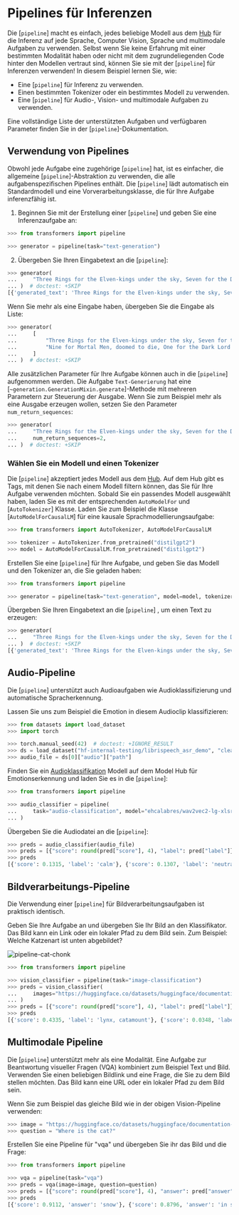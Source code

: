 <!--Copyright 2022 The HuggingFace Team. All rights reserved.

Licensed under the Apache License, Version 2.0 (the "License"); you may not use this file except in compliance with
the License. You may obtain a copy of the License at

http://www.apache.org/licenses/LICENSE-2.0

Unless required by applicable law or agreed to in writing, software distributed under the License is distributed on
an "AS IS" BASIS, WITHOUT WARRANTIES OR CONDITIONS OF ANY KIND, either express or implied. See the License for the
specific language governing permissions and limitations under the License.

⚠️ Note that this file is in Markdown but contain specific syntax for our doc-builder (similar to MDX) that may not be
rendered properly in your Markdown viewer.

-->

# Pipelines für Inferenzen

Die [`pipeline`] macht es einfach, jedes beliebige Modell aus dem [Hub](https://huggingface.co/models) für die Inferenz auf jede Sprache, Computer Vision, Sprache und multimodale Aufgaben zu verwenden. Selbst wenn Sie keine Erfahrung mit einer bestimmten Modalität haben oder nicht mit dem zugrundeliegenden Code hinter den Modellen vertraut sind, können Sie sie mit der [`pipeline`] für Inferenzen verwenden! In diesem Beispiel lernen Sie, wie:

* Eine [`pipeline`] für Inferenz zu verwenden.
* Einen bestimmten Tokenizer oder ein bestimmtes Modell zu verwenden.
* Eine [`pipeline`] für Audio-, Vision- und multimodale Aufgaben zu verwenden.

<Tip>

Eine vollständige Liste der unterstützten Aufgaben und verfügbaren Parameter finden Sie in der [`pipeline`]-Dokumentation.

</Tip>

## Verwendung von Pipelines

Obwohl jede Aufgabe eine zugehörige [`pipeline`] hat, ist es einfacher, die allgemeine [`pipeline`]-Abstraktion zu verwenden, die alle aufgabenspezifischen Pipelines enthält. Die [`pipeline`] lädt automatisch ein Standardmodell und eine Vorverarbeitungsklasse, die für Ihre Aufgabe inferenzfähig ist.

1. Beginnen Sie mit der Erstellung einer [`pipeline`] und geben Sie eine Inferenzaufgabe an:

```py
>>> from transformers import pipeline

>>> generator = pipeline(task="text-generation")
```

2. Übergeben Sie Ihren Eingabetext an die [`pipeline`]:

```py
>>> generator(
...     "Three Rings for the Elven-kings under the sky, Seven for the Dwarf-lords in their halls of stone"
... )  # doctest: +SKIP
[{'generated_text': 'Three Rings for the Elven-kings under the sky, Seven for the Dwarf-lords in their halls of stone, Seven for the Iron-priests at the door to the east, and thirteen for the Lord Kings at the end of the mountain'}]
```

Wenn Sie mehr als eine Eingabe haben, übergeben Sie die Eingabe als Liste:

```py
>>> generator(
...     [
...         "Three Rings for the Elven-kings under the sky, Seven for the Dwarf-lords in their halls of stone",
...         "Nine for Mortal Men, doomed to die, One for the Dark Lord on his dark throne",
...     ]
... )  # doctest: +SKIP
```

Alle zusätzlichen Parameter für Ihre Aufgabe können auch in die [`pipeline`] aufgenommen werden. Die Aufgabe `Text-Generierung` hat eine [`~generation.GenerationMixin.generate`]-Methode mit mehreren Parametern zur Steuerung der Ausgabe. Wenn Sie zum Beispiel mehr als eine Ausgabe erzeugen wollen, setzen Sie den Parameter `num_return_sequences`:

```py
>>> generator(
...     "Three Rings for the Elven-kings under the sky, Seven for the Dwarf-lords in their halls of stone",
...     num_return_sequences=2,
... )  # doctest: +SKIP
```

### Wählen Sie ein Modell und einen Tokenizer

Die [`pipeline`] akzeptiert jedes Modell aus dem [Hub](https://huggingface.co/models). Auf dem Hub gibt es Tags, mit denen Sie nach einem Modell filtern können, das Sie für Ihre Aufgabe verwenden möchten. Sobald Sie ein passendes Modell ausgewählt haben, laden Sie es mit der entsprechenden `AutoModelFor` und [`AutoTokenizer`] Klasse. Laden Sie zum Beispiel die Klasse [`AutoModelForCausalLM`] für eine kausale Sprachmodellierungsaufgabe:

```py
>>> from transformers import AutoTokenizer, AutoModelForCausalLM

>>> tokenizer = AutoTokenizer.from_pretrained("distilgpt2")
>>> model = AutoModelForCausalLM.from_pretrained("distilgpt2")
```

Erstellen Sie eine [`pipeline`] für Ihre Aufgabe, und geben Sie das Modell und den Tokenizer an, die Sie geladen haben:

```py
>>> from transformers import pipeline

>>> generator = pipeline(task="text-generation", model=model, tokenizer=tokenizer)
```

Übergeben Sie Ihren Eingabetext an die [`pipeline`] , um einen Text zu erzeugen:

```py
>>> generator(
...     "Three Rings for the Elven-kings under the sky, Seven for the Dwarf-lords in their halls of stone"
... )  # doctest: +SKIP
[{'generated_text': 'Three Rings for the Elven-kings under the sky, Seven for the Dwarf-lords in their halls of stone, Seven for the Dragon-lords (for them to rule in a world ruled by their rulers, and all who live within the realm'}]
```

## Audio-Pipeline

Die [`pipeline`] unterstützt auch Audioaufgaben wie Audioklassifizierung und automatische Spracherkennung.

Lassen Sie uns zum Beispiel die Emotion in diesem Audioclip klassifizieren:

```py
>>> from datasets import load_dataset
>>> import torch

>>> torch.manual_seed(42)  # doctest: +IGNORE_RESULT
>>> ds = load_dataset("hf-internal-testing/librispeech_asr_demo", "clean", split="validation")
>>> audio_file = ds[0]["audio"]["path"]
```

Finden Sie ein [Audioklassifikation](https://huggingface.co/models?pipeline_tag=audio-classification) Modell auf dem Model Hub für Emotionserkennung und laden Sie es in die [`pipeline`]:

```py
>>> from transformers import pipeline

>>> audio_classifier = pipeline(
...     task="audio-classification", model="ehcalabres/wav2vec2-lg-xlsr-en-speech-emotion-recognition"
... )
```

Übergeben Sie die Audiodatei an die [`pipeline`]:

```py
>>> preds = audio_classifier(audio_file)
>>> preds = [{"score": round(pred["score"], 4), "label": pred["label"]} for pred in preds]
>>> preds
[{'score': 0.1315, 'label': 'calm'}, {'score': 0.1307, 'label': 'neutral'}, {'score': 0.1274, 'label': 'sad'}, {'score': 0.1261, 'label': 'fearful'}, {'score': 0.1242, 'label': 'happy'}]
```

## Bildverarbeitungs-Pipeline

Die Verwendung einer [`pipeline`] für Bildverarbeitungsaufgaben ist praktisch identisch.

Geben Sie Ihre Aufgabe an und übergeben Sie Ihr Bild an den Klassifikator. Das Bild kann ein Link oder ein lokaler Pfad zu dem Bild sein. Zum Beispiel: Welche Katzenart ist unten abgebildet?

![pipeline-cat-chonk](https://huggingface.co/datasets/huggingface/documentation-images/resolve/main/pipeline-cat-chonk.jpeg)

```py
>>> from transformers import pipeline

>>> vision_classifier = pipeline(task="image-classification")
>>> preds = vision_classifier(
...     images="https://huggingface.co/datasets/huggingface/documentation-images/resolve/main/pipeline-cat-chonk.jpeg"
... )
>>> preds = [{"score": round(pred["score"], 4), "label": pred["label"]} for pred in preds]
>>> preds
[{'score': 0.4335, 'label': 'lynx, catamount'}, {'score': 0.0348, 'label': 'cougar, puma, catamount, mountain lion, painter, panther, Felis concolor'}, {'score': 0.0324, 'label': 'snow leopard, ounce, Panthera uncia'}, {'score': 0.0239, 'label': 'Egyptian cat'}, {'score': 0.0229, 'label': 'tiger cat'}]
```

## Multimodale Pipeline

Die [`pipeline`] unterstützt mehr als eine Modalität. Eine Aufgabe zur Beantwortung visueller Fragen (VQA) kombiniert zum Beispiel Text und Bild. Verwenden Sie einen beliebigen Bildlink und eine Frage, die Sie zu dem Bild stellen möchten. Das Bild kann eine URL oder ein lokaler Pfad zu dem Bild sein.

Wenn Sie zum Beispiel das gleiche Bild wie in der obigen Vision-Pipeline verwenden:

```py
>>> image = "https://huggingface.co/datasets/huggingface/documentation-images/resolve/main/pipeline-cat-chonk.jpeg"
>>> question = "Where is the cat?"
```

Erstellen Sie eine Pipeline für "vqa" und übergeben Sie ihr das Bild und die Frage:

```py
>>> from transformers import pipeline

>>> vqa = pipeline(task="vqa")
>>> preds = vqa(image=image, question=question)
>>> preds = [{"score": round(pred["score"], 4), "answer": pred["answer"]} for pred in preds]
>>> preds
[{'score': 0.9112, 'answer': 'snow'}, {'score': 0.8796, 'answer': 'in snow'}, {'score': 0.6717, 'answer': 'outside'}, {'score': 0.0291, 'answer': 'on ground'}, {'score': 0.027, 'answer': 'ground'}]
```
